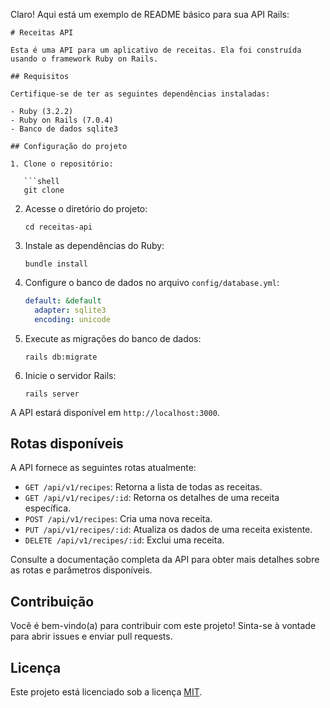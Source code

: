 Claro! Aqui está um exemplo de README básico para sua API Rails:

```
# Receitas API

Esta é uma API para um aplicativo de receitas. Ela foi construída usando o framework Ruby on Rails.

## Requisitos

Certifique-se de ter as seguintes dependências instaladas:

- Ruby (3.2.2)
- Ruby on Rails (7.0.4)
- Banco de dados sqlite3

## Configuração do projeto

1. Clone o repositório:

   ```shell
   git clone 
   ```

2. Acesse o diretório do projeto:

   ```shell
   cd receitas-api
   ```

3. Instale as dependências do Ruby:

   ```shell
   bundle install
   ```

4. Configure o banco de dados no arquivo `config/database.yml`:

   ```yaml
   default: &default
     adapter: sqlite3
     encoding: unicode
   ```

5. Execute as migrações do banco de dados:

   ```shell
   rails db:migrate
   ```

6. Inicie o servidor Rails:

   ```shell
   rails server
   ```

A API estará disponível em `http://localhost:3000`.

## Rotas disponíveis

A API fornece as seguintes rotas atualmente:

- `GET /api/v1/recipes`: Retorna a lista de todas as receitas.
- `GET /api/v1/recipes/:id`: Retorna os detalhes de uma receita específica.
- `POST /api/v1/recipes`: Cria uma nova receita.
- `PUT /api/v1/recipes/:id`: Atualiza os dados de uma receita existente.
- `DELETE /api/v1/recipes/:id`: Exclui uma receita.

Consulte a documentação completa da API para obter mais detalhes sobre as rotas e parâmetros disponíveis.

## Contribuição

Você é bem-vindo(a) para contribuir com este projeto! Sinta-se à vontade para abrir issues e enviar pull requests.

## Licença

Este projeto está licenciado sob a licença [MIT](https://opensource.org/licenses/MIT).

```